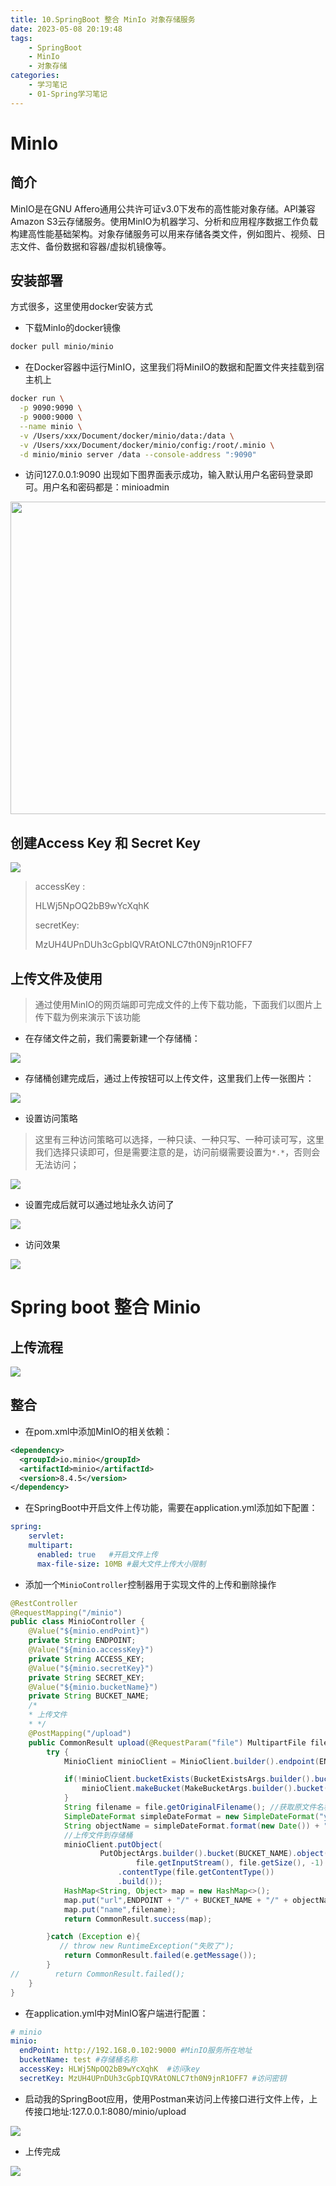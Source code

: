 ```yaml
---
title: 10.SpringBoot 整合 MinIo 对象存储服务
date: 2023-05-08 20:19:48
tags: 
    - SpringBoot
    - MinIo
    - 对象存储
categories:
    - 学习笔记
    - 01-Spring学习笔记
---
```

# MinIo

## 简介

MinIO是在GNU Affero通用公共许可证v3.0下发布的高性能对象存储。API兼容Amazon S3云存储服务。使用MinIO为机器学习、分析和应用程序数据工作负载构建高性能基础架构。对象存储服务可以用来存储各类文件，例如图片、视频、日志文件、备份数据和容器/虚拟机镜像等。

## 安装部署

方式很多，这里使用docker安装方式

- 下载MinIo的docker镜像

```sh
docker pull minio/minio
```

- 在Docker容器中运行MinIO，这里我们将MiniIO的数据和配置文件夹挂载到宿主机上

```sh
docker run \
  -p 9090:9090 \
  -p 9000:9000 \
  --name minio \
  -v /Users/xxx/Document/docker/minio/data:/data \
  -v /Users/xxx/Document/docker/minio/config:/root/.minio \
  -d minio/minio server /data --console-address ":9090"
```

- 访问127.0.0.1:9090 出现如下图界面表示成功，输入默认用户名密码登录即可。用户名和密码都是：minioadmin

<img src="https://jsd.cdn.zzko.cn/gh/hfshaobing/picx-images-hosting@master/20230814/MinIo登录界面.33nbf8hm7vs0.webp" style="width:800px;height:500px;" />



## 创建Access Key 和 Secret Key

![](https://jsd.cdn.zzko.cn/gh/hfshaobing/picx-images-hosting@master/20230814/创建AccessKey.gby10m3do7s.webp)

> accessKey :
>
> HLWj5NpOQ2bB9wYcXqhK 
>
>  secretKey:
>
> MzUH4UPnDUh3cGpbIQVRAtONLC7th0N9jnR1OFF7

## 上传文件及使用

> 通过使用MinIO的网页端即可完成文件的上传下载功能，下面我们以图片上传下载为例来演示下该功能

- 在存储文件之前，我们需要新建一个存储桶：

![](https://jsd.cdn.zzko.cn/gh/hfshaobing/picx-images-hosting@master/20230814/创建存储桶.3j38tmf47um0.webp)

- 存储桶创建完成后，通过上传按钮可以上传文件，这里我们上传一张图片：

![](https://jsd.cdn.zzko.cn/gh/hfshaobing/picx-images-hosting@master/20230814/上传图片示例.32pci0dakus0.webp)

- 设置访问策略

> 这里有三种访问策略可以选择，一种只读、一种只写、一种可读可写，这里我们选择只读即可，但是需要注意的是，访问前缀需要设置为`*.*`，否则会无法访问；

![](https://jsd.cdn.zzko.cn/gh/hfshaobing/picx-images-hosting@master/20230814/设置访问策略.3i20xae4xby0.webp)

- 设置完成后就可以通过地址永久访问了

![](https://jsd.cdn.zzko.cn/gh/hfshaobing/picx-images-hosting@master/20230814/图片访问地址.12255oszd0io.webp)

- 访问效果

![](https://jsd.cdn.zzko.cn/gh/hfshaobing/picx-images-hosting@master/20230814/访问效果.5k6087yp1m40.webp)

# Spring boot 整合 Minio

## 上传流程

![](https://jsd.cdn.zzko.cn/gh/hfshaobing/picx-images-hosting@master/20230814/上传流程.4o3wr1b5kba0.webp)



## 整合

- 在pom.xml中添加MinIO的相关依赖：

```xml
<dependency>
  <groupId>io.minio</groupId>
  <artifactId>minio</artifactId>
  <version>8.4.5</version>
</dependency>
```

- 在SpringBoot中开启文件上传功能，需要在application.yml添加如下配置：

```yaml
spring:
	servlet:
    multipart:
      enabled: true   #开启文件上传
      max-file-size: 10MB #最大文件上传大小限制
```

- 添加一个`MinioController`控制器用于实现文件的上传和删除操作

```java
@RestController
@RequestMapping("/minio")
public class MinioController {
    @Value("${minio.endPoint}")
    private String ENDPOINT;
    @Value("${minio.accessKey}")
    private String ACCESS_KEY;
    @Value("${minio.secretKey}")
    private String SECRET_KEY;
    @Value("${minio.bucketName}")
    private String BUCKET_NAME;
    /*
    * 上传文件
    * */
    @PostMapping("/upload")
    public CommonResult upload(@RequestParam("file") MultipartFile file){
        try {
            MinioClient minioClient = MinioClient.builder().endpoint(ENDPOINT).credentials(ACCESS_KEY, SECRET_KEY).build();

            if(!minioClient.bucketExists(BucketExistsArgs.builder().bucket(BUCKET_NAME).build())){
                minioClient.makeBucket(MakeBucketArgs.builder().bucket(BUCKET_NAME).build());
            }
            String filename = file.getOriginalFilename(); //获取原文件名称
            SimpleDateFormat simpleDateFormat = new SimpleDateFormat("yyyyMMdd"); //初始化一个当前的年月日字符串
            String objectName = simpleDateFormat.format(new Date()) + "/" + filename; //创建存储对象名称
            //上传文件到存储桶
            minioClient.putObject(
                    PutObjectArgs.builder().bucket(BUCKET_NAME).object(objectName).stream(
                            file.getInputStream(), file.getSize(), -1)
                        .contentType(file.getContentType())
                        .build());
            HashMap<String, Object> map = new HashMap<>();
            map.put("url",ENDPOINT + "/" + BUCKET_NAME + "/" + objectName);
            map.put("name",filename);
            return CommonResult.success(map);

        }catch (Exception e){
           // throw new RuntimeException("失败了");
            return CommonResult.failed(e.getMessage());
        }
//        return CommonResult.failed();
    }
}
```

- 在application.yml中对MinIO客户端进行配置：

```yaml
# minio
minio:
  endPoint: http://192.168.0.102:9000 #MinIO服务所在地址
  bucketName: test #存储桶名称
  accessKey: HLWj5NpOQ2bB9wYcXqhK  #访问key
  secretKey: MzUH4UPnDUh3cGpbIQVRAtONLC7th0N9jnR1OFF7 #访问密钥
```

- 启动我的SpringBoot应用，使用Postman来访问上传接口进行文件上传，上传接口地址:127.0.0.1:8080/minio/upload

![](https://jsd.cdn.zzko.cn/gh/hfshaobing/picx-images-hosting@master/20230814/postman调试上传.6w2i6d848z00.webp)

- 上传完成

![](https://jsd.cdn.zzko.cn/gh/hfshaobing/picx-images-hosting@master/20230814/上传完成.36g8qthf27s0.webp)